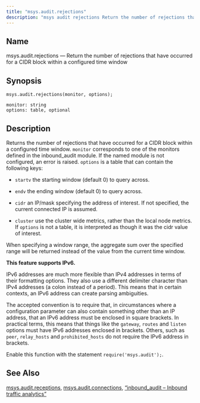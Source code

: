 ```yaml
---
title: "msys.audit.rejections"
description: "msys audit rejections Return the number of rejections that have occurred for a CIDR block within a configured time window msys audit rejections monitor options Returns the number of rejections that have occurred for a CIDR block within a configured time window monitor corresponds to one of the monitors defined..."
---
```


<a name="lua.ref.msys.audit.rejections"></a> 
## Name

msys.audit.rejections — Return the number of rejections that have occurred for a CIDR block within a configured time window

<a name="idp17285408"></a> 
## Synopsis

`msys.audit.rejections(monitor, options);`

```
monitor: string
options: table, optional
```
<a name="idp17288432"></a> 
## Description

Returns the number of rejections that have occurred for a CIDR block within a configured time window. `monitor` corresponds to one of the monitors defined in the inbound_audit module. If the named module is not configured, an error is raised. `options` is a table that can contain the following keys:

*   `startv` the starting window (default 0) to query across.

*   `endv` the ending window (default 0) to query across.

*   `cidr` an IP/mask specifying the address of interest. If not specified, the current connected IP is assumed.

*   `cluster` use the cluster wide metrics, rather than the local node metrics. If `options` is not a table, it is interpreted as though it was the cidr value of interest.

When specifying a window range, the aggregate sum over the specified range will be returned instead of the value from the current time window.

**This feature supports IPv6.**

IPv6 addresses are much more flexible than IPv4 addresses in terms of their formatting options. They also use a different delimiter character than IPv4 addresses (a colon instead of a period). This means that in certain contexts, an IPv6 address can create parsing ambiguities.

The accepted convention is to require that, in circumstances where a configuration parameter can also contain something other than an IP address, that an IPv6 address must be enclosed in square brackets. In practical terms, this means that things like the `gateway`, `routes` and `listen` options must have IPv6 addresses enclosed in brackets. Others, such as `peer`, `relay_hosts` and `prohibited_hosts` do not require the IPv6 address in brackets.

Enable this function with the statement `require('msys.audit');`.

<a name="idp17304816"></a> 
## See Also

[msys.audit.receptions](/momentum/4/lua/ref-msys-audit-receptions), [msys.audit.connections](/momentum/4/lua/ref-msys-audit-connections), [“inbound_audit – Inbound traffic analytics”](/momentum/4/modules/inbound-audit)